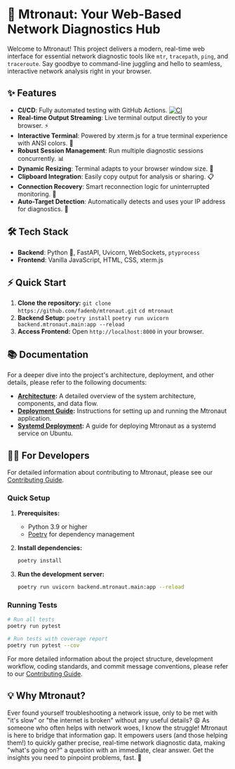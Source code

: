 # 🚀 Mtronaut: Your Web-Based Network Diagnostics Hub

Welcome to Mtronaut! This project delivers a modern, real-time web interface for essential network diagnostic tools like `mtr`, `tracepath`, `ping`, and `traceroute`. Say goodbye to command-line juggling and hello to seamless, interactive network analysis right in your browser.

## ✨ Features

*   **CI/CD**: Fully automated testing with GitHub Actions. [![CI](https://github.com/fadenb/mtronaut/actions/workflows/test.yml/badge.svg)](https://github.com/fadenb/mtronaut/actions/workflows/test.yml)
*   **Real-time Output Streaming**: Live terminal output directly to your browser. ⚡
*   **Interactive Terminal**: Powered by xterm.js for a true terminal experience with ANSI colors. 🌈
*   **Robust Session Management**: Run multiple diagnostic sessions concurrently. 📊
*   **Dynamic Resizing**: Terminal adapts to your browser window size. 📏
*   **Clipboard Integration**: Easily copy output for analysis or sharing. 📋
*   **Connection Recovery**: Smart reconnection logic for uninterrupted monitoring. 🔗
*   **Auto-Target Detection**: Automatically detects and uses your IP address for diagnostics. 🎯

## 🛠️ Tech Stack

*   **Backend**: Python 🐍, FastAPI, Uvicorn, WebSockets, `ptyprocess`
*   **Frontend**: Vanilla JavaScript, HTML, CSS, xterm.js

## ⚡ Quick Start

1.  **Clone the repository:**
    `git clone https://github.com/fadenb/mtronaut.git`
    `cd mtronaut`
2.  **Backend Setup:**
    `poetry install`
    `poetry run uvicorn backend.mtronaut.main:app --reload`
3.  **Access Frontend:** Open `http://localhost:8000` in your browser.

## 📚 Documentation

For a deeper dive into the project's architecture, deployment, and other details, please refer to the following documents:

*   **[Architecture](docs/architecture.md):** A detailed overview of the system architecture, components, and data flow.
*   **[Deployment Guide](docs/deployment.md):** Instructions for setting up and running the Mtronaut application.
*   **[Systemd Deployment](docs.deployment-systemd.md):** A guide for deploying Mtronaut as a systemd service on Ubuntu.

## 👨‍💻 For Developers

For detailed information about contributing to Mtronaut, please see our [Contributing Guide](docs/contributing.md).

### Quick Setup

1. **Prerequisites:**
   - Python 3.9 or higher
   - [Poetry](https://python-poetry.org/docs/#installation) for dependency management

2. **Install dependencies:**
   ```bash
   poetry install
   ```

3. **Run the development server:**
   ```bash
   poetry run uvicorn backend.mtronaut.main:app --reload
   ```

### Running Tests

```bash
# Run all tests
poetry run pytest

# Run tests with coverage report
poetry run pytest --cov
```

For more detailed information about the project structure, development workflow, coding standards, and commit message conventions, please refer to our [Contributing Guide](docs/contributing.md).

## 💡 Why Mtronaut?

Ever found yourself troubleshooting a network issue, only to be met with "it's slow" or "the internet is broken" without any useful details? 😩 As someone who often helps with network woes, I know the struggle! Mtronaut is here to bridge that information gap. It empowers users (and those helping them!) to quickly gather precise, real-time network diagnostic data, making "what's going on?" a question with an immediate, clear answer. Get the insights you need to pinpoint problems, fast. 🎯